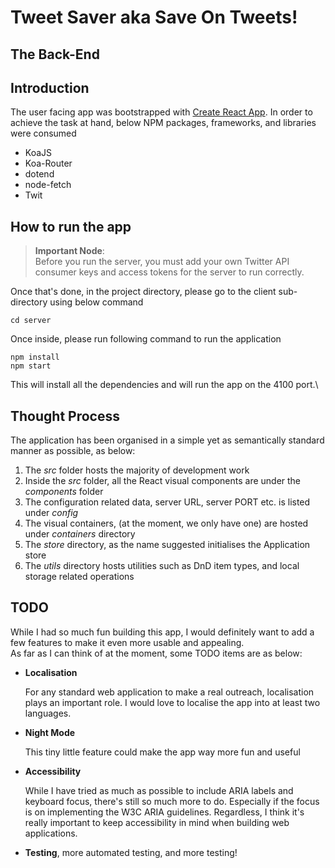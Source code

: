 # Tweet Saver aka Save On Tweets!

## The Back-End
## Introduction
The user facing app was bootstrapped with [Create React App](https://github.com/facebook/create-react-app).
In order to achieve the task at hand, below NPM packages, frameworks, and libraries were consumed
- KoaJS
- Koa-Router
- dotend
- node-fetch
- Twit

## How to run the app


> **Important Node**: <br>
> Before you run the server, you must add your own Twitter API consumer keys and access tokens for the server to run correctly.

Once that's done, in the project directory, please go to the client sub-directory using below command

`cd server`

Once inside, please run following command to run the application

```shell
npm install
npm start
```

This will install all the dependencies and will run the app on the 4100 port.\

## Thought Process

The application has been organised in a simple yet as semantically standard manner as possible, as below:
1. The *src* folder hosts the majority of development work
2. Inside the *src* folder, all the React visual components are under the *components* folder
3. The configuration related data, server URL, server PORT etc. is listed under *config*
4. The visual containers, (at the moment, we only have one) are hosted under *containers* directory
5. The *store* directory, as the name suggested initialises the Application store
6. The *utils* directory hosts utilities such as DnD item types, and local storage related operations

## TODO
While I had so much fun building this app, I would definitely want to add a few features to make it even more usable and appealing.\
As far as I can think of at the moment, some TODO items are as below:

*   **Localisation**

    For any standard web application to make a real outreach, localisation plays an important role. I would love to localise the app into at least two languages.

*   **Night Mode**

    This tiny little feature could make the app way more fun and useful

*   **Accessibility**

    While I have tried as much as possible to include ARIA labels and keyboard focus, there's still so much more to do. Especially if the focus is on implementing the W3C ARIA guidelines.
    Regardless, I think it's really important to keep accessibility in mind when building web applications.

*   **Testing**, more automated testing, and more testing!

